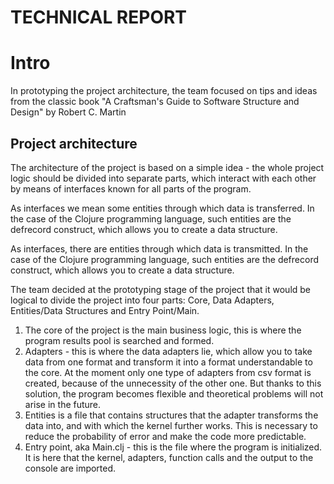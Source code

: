 # TECHNICAL REPORT

# Intro

In prototyping the project architecture, the team focused on tips and ideas from the classic book "A Craftsman's Guide to Software Structure and Design" by Robert C. Martin

## Project architecture

The architecture of the project is based on a simple idea - the whole project logic should be divided into separate parts, which interact with each other by means of interfaces known for all parts of the program.

As interfaces we mean some entities through which data is transferred. In the case of the Clojure programming language, such entities are the defrecord construct, which allows you to create a data structure.


As interfaces, there are entities through which data is transmitted. In the case of the Clojure programming language, such entities are the defrecord construct, which allows you to create a data structure.

The team decided at the prototyping stage of the project that it would be logical to divide the project into four parts: Core, Data Adapters, Entities/Data Structures and Entry Point/Main.

1. The core of the project is the main business logic, this is where the program results pool is searched and formed.
2. Adapters - this is where the data adapters lie, which allow you to take data from one format and transform it into a format understandable to the core. At the moment only one type of adapters from csv format is created, because of the unnecessity of the other one. But thanks to this solution, the program becomes flexible and theoretical problems will not arise in the future.
3. Entities is a file that contains structures that the adapter transforms the data into, and with which the kernel further works. This is necessary to reduce the probability of error and make the code more predictable.
4. Entry point, aka Main.clj - this is the file where the program is initialized. It is here that the kernel, adapters, function calls and the output to the console are imported.
